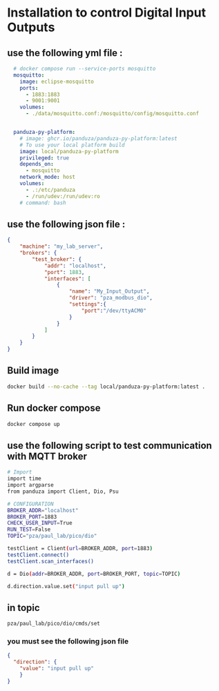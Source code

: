 # Installation to control Digital Input Outputs


## use the following yml file :

```yml
  # docker compose run --service-ports mosquitto
  mosquitto:
    image: eclipse-mosquitto
    ports:
      - 1883:1883
      - 9001:9001
    volumes:
      - ./data/mosquitto.conf:/mosquitto/config/mosquitto.conf


  panduza-py-platform:
    # image: ghcr.io/panduza/panduza-py-platform:latest
    # To use your local platform build
    image: local/panduza-py-platform
    privileged: true
    depends_on:
      - mosquitto
    network_mode: host
    volumes:
      - .:/etc/panduza
      - /run/udev:/run/udev:ro
    # command: bash
```

## use the following json file :

```json
{
    "machine": "my_lab_server",
    "brokers": {
        "test_broker": {
            "addr": "localhost",
            "port": 1883,
            "interfaces": [
                {
                    "name": "My_Input_Output",
                    "driver": "pza_modbus_dio",
                    "settings":{
                        "port":"/dev/ttyACM0"
                    }
                }
            ]
        }
    }
}

```

## Build image

```bash
docker build --no-cache --tag local/panduza-py-platform:latest . 

```
## Run docker compose

```bash
docker compose up
```
## use the following script to test communication with MQTT broker
```bash
# Import
import time 
import argparse
from panduza import Client, Dio, Psu

# CONFIGURATION
BROKER_ADDR="localhost"
BROKER_PORT=1883
CHECK_USER_INPUT=True
RUN_TEST=False
TOPIC="pza/paul_lab/pico/dio"

testClient = Client(url=BROKER_ADDR, port=1883)
testClient.connect()
testClient.scan_interfaces()

d = Dio(addr=BROKER_ADDR, port=BROKER_PORT, topic=TOPIC)

d.direction.value.set("input pull up")
```

## in topic 
```bash
pza/paul_lab/pico/dio/cmds/set
```

### you must see the following json file

```json
{
  "direction": {
    "value": "input pull up"
    }
}
```